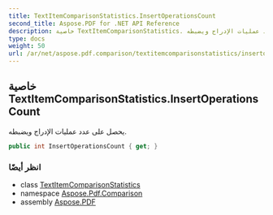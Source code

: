 ```yaml
---
title: TextItemComparisonStatistics.InsertOperationsCount
second_title: Aspose.PDF for .NET API Reference
description: خاصية TextItemComparisonStatistics. يحصل على عدد عمليات الإدراج ويضبطه
type: docs
weight: 50
url: /ar/net/aspose.pdf.comparison/textitemcomparisonstatistics/insertoperationscount/
---
```

## خاصية TextItemComparisonStatistics.InsertOperationsCount

يحصل على عدد عمليات الإدراج ويضبطه.

```csharp
public int InsertOperationsCount { get; }
```

### انظر أيضًا

* class [TextItemComparisonStatistics](../)
* namespace [Aspose.Pdf.Comparison](../../../aspose.pdf.comparison/)
* assembly [Aspose.PDF](../../../)